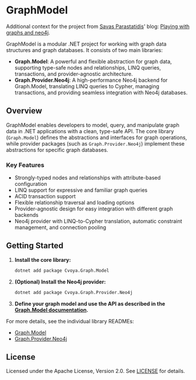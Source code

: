# GraphModel

Additional context for the project from [Savas Parastatidis](https://savas.me)' blog: [Playing with graphs and neo4j](https://savas.me/2025/05/23/playing-with-graphs-and-neo4j/).

GraphModel is a modular .NET project for working with graph data structures and graph databases. It consists of two main libraries:

- **Graph.Model**: A powerful and flexible abstraction for graph data, supporting type-safe nodes and relationships, LINQ queries, transactions, and provider-agnostic architecture.
- **Graph.Provider.Neo4j**: A high-performance Neo4j backend for Graph.Model, translating LINQ queries to Cypher, managing transactions, and providing seamless integration with Neo4j databases.

## Overview

GraphModel enables developers to model, query, and manipulate graph data in .NET applications with a clean, type-safe API. The core library (`Graph.Model`) defines the abstractions and interfaces for graph operations, while provider packages (such as `Graph.Provider.Neo4j`) implement these abstractions for specific graph databases.

### Key Features

- Strongly-typed nodes and relationships with attribute-based configuration
- LINQ support for expressive and familiar graph queries
- ACID transaction support
- Flexible relationship traversal and loading options
- Provider-agnostic design for easy integration with different graph backends
- Neo4j provider with LINQ-to-Cypher translation, automatic constraint management, and connection pooling

## Getting Started

1. **Install the core library:**

   ```bash
   dotnet add package Cvoya.Graph.Model
   ```

2. **(Optional) Install the Neo4j provider:**

   ```bash
   dotnet add package Cvoya.Graph.Provider.Neo4j
   ```

3. **Define your graph model and use the API as described in the [Graph.Model documentation](src/Graph.Model/README.md).**

For more details, see the individual library READMEs:

- [Graph.Model](src/Graph.Model/README.md)
- [Graph.Provider.Neo4j](src/Graph.Provider.Neo4j/README.md)

## License

Licensed under the Apache License, Version 2.0. See [LICENSE](LICENSE) for details.
